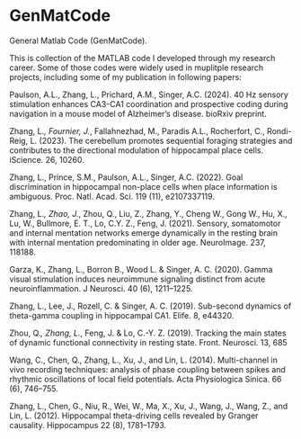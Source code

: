 # GenMatCode
General Matlab Code (GenMatCode).

This is collection of the MATLAB code I developed through my research career.
Some of those codes were widely used in muplitple research projects, including some of my publication in following papers:

Paulson, A.L., Zhang, L., Prichard, A.M., Singer, A.C. (2024). 40 Hz sensory stimulation enhances CA3-CA1 coordination and prospective coding during navigation in a mouse model of Alzheimer’s disease. bioRxiv preprint.

Zhang, L.*, Fournier, J.*, Fallahnezhad, M., Paradis A.L., Rocherfort, C., Rondi-Reig, L. (2023). The cerebellum promotes sequential foraging strategies and contributes to the directional modulation of hippocampal place cells. iScience. 26, 10260.

Zhang, L., Prince, S.M., Paulson, A.L., Singer, A.C. (2022). Goal discrimination in hippocampal non-place cells when place information is ambiguous. Proc. Natl. Acad. Sci. 119 (11), e2107337119.

Zhang, L.*, Zhao, J.*, Zhou, Q., Liu, Z., Zhang, Y., Cheng W., Gong W., Hu, X., Lu, W., Bullmore, E. T., Lo, C.Y. Z., Feng, J. (2021). Sensory, somatomotor and internal mentation networks emerge dynamically in the resting brain with internal mentation predominating in older age. NeuroImage. 237, 118188.

Garza, K., Zhang, L., Borron B., Wood L. & Singer, A. C. (2020). Gamma visual stimulation induces neuroimmune signaling distinct from acute neuroinflammation. J Neurosci. 40 (6), 1211–1225.

Zhang, L., Lee, J., Rozell, C. & Singer, A. C. (2019). Sub-second dynamics of theta-gamma coupling in hippocampal CA1. Elife. 8, e44320.

Zhou, Q.*, Zhang, L.*, Feng, J. & Lo, C.-Y. Z. (2019). Tracking the main states of dynamic functional connectivity in resting state. Front. Neurosci. 13, 685

Wang, C., Chen, Q., Zhang, L., Xu, J., and Lin, L. (2014). Multi-channel in vivo recording techniques: analysis of phase coupling between spikes and rhythmic oscillations of local field potentials. Acta Physiologica Sinica. 66 (6), 746–755.

Zhang, L., Chen, G., Niu, R., Wei, W., Ma, X., Xu, J., Wang, J., Wang, Z., and Lin, L. (2012). Hippocampal theta-driving cells revealed by Granger causality. Hippocampus 22 (8), 1781–1793.
